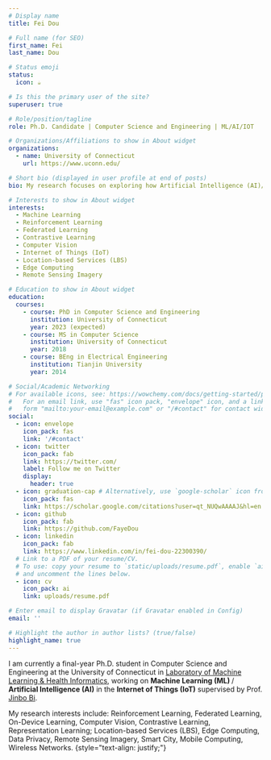 ```yaml
---
# Display name
title: Fei Dou

# Full name (for SEO)
first_name: Fei
last_name: Dou

# Status emoji
status:
  icon: ☕️

# Is this the primary user of the site?
superuser: true

# Role/position/tagline
role: Ph.D. Candidate | Computer Science and Engineering | ML/AI/IOT

# Organizations/Affiliations to show in About widget
organizations:
  - name: University of Connecticut
    url: https://www.uconn.edu/

# Short bio (displayed in user profile at end of posts)
bio: My research focuses on exploring how Artificial Intelligence (AI)/Machine Learning (ML) can improve efficiency, security, and scalability of the Internet of Things (IoT).

# Interests to show in About widget
interests:
  - Machine Learning 
  - Reinforcement Learning
  - Federated Learning
  - Contrastive Learning
  - Computer Vision
  - Internet of Things (IoT)
  - Location-based Services (LBS)
  - Edge Computing
  - Remote Sensing Imagery

# Education to show in About widget
education:
  courses:
    - course: PhD in Computer Science and Engineering
      institution: University of Connecticut
      year: 2023 (expected)
    - course: MS in Computer Science
      institution: University of Connecticut
      year: 2018
    - course: BEng in Electrical Engineering
      institution: Tianjin University
      year: 2014

# Social/Academic Networking
# For available icons, see: https://wowchemy.com/docs/getting-started/page-builder/#icons
#   For an email link, use "fas" icon pack, "envelope" icon, and a link in the
#   form "mailto:your-email@example.com" or "/#contact" for contact widget.
social:
  - icon: envelope
    icon_pack: fas
    link: '/#contact'
  - icon: twitter
    icon_pack: fab
    link: https://twitter.com/
    label: Follow me on Twitter
    display:
      header: true
  - icon: graduation-cap # Alternatively, use `google-scholar` icon from `ai` icon pack
    icon_pack: fas
    link: https://scholar.google.com/citations?user=qt_NUQwAAAAJ&hl=en
  - icon: github
    icon_pack: fab
    link: https://github.com/FayeDou
  - icon: linkedin
    icon_pack: fab
    link: https://www.linkedin.com/in/fei-dou-22300390/
  # Link to a PDF of your resume/CV.
  # To use: copy your resume to `static/uploads/resume.pdf`, enable `ai` icons in `params.yaml`,
  # and uncomment the lines below.
  - icon: cv
    icon_pack: ai
    link: uploads/resume.pdf

# Enter email to display Gravatar (if Gravatar enabled in Config)
email: ''

# Highlight the author in author lists? (true/false)
highlight_name: true
---
```


I am currently a final-year Ph.D. student in Computer Science and Engineering at the University of Connecticut 
in [Laboratory of Machine Learning & Health Informatics](https://healthinfo.lab.uconn.edu/), working on 
<b> Machine Learning (ML) </b> / <b>Artificial Intelligence (AI)</b> in the <b> Internet of Things (IoT)</b> 
supervised by Prof. [Jinbo Bi](https://jinbo-bi.uconn.edu/). 

My research interests include: Reinforcement Learning, 
Federated Learning, On-Device Learning, Computer Vision, Contrastive Learning, Representation Learning;
Location-based Services (LBS), Edge Computing, Data Privacy, Remote Sensing Imagery, Smart City, Mobile Computing, Wireless Networks.
{style="text-align: justify;"}
